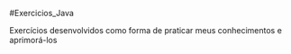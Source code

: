 #Exercicios_Java

Exercícios desenvolvidos como forma de praticar meus conhecimentos e aprimorá-los
